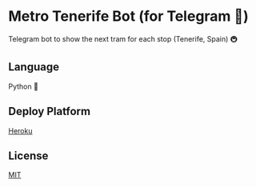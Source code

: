 # Metro Tenerife Bot (for Telegram 📱)
Telegram bot to show the next tram for each stop (Tenerife, Spain) 🚇

## Language
Python 🐍

## Deploy Platform
[Heroku](https://heroku.com)

## License
[MIT](LICENSE)
